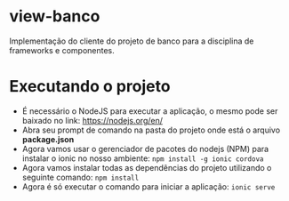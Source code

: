 # view-banco
Implementação do cliente do projeto de banco para a disciplina de frameworks e componentes.

# Executando o projeto

* É necessário o NodeJS para executar a aplicação, o mesmo pode ser baixado no link: https://nodejs.org/en/
* Abra seu prompt de comando na pasta do projeto onde está o arquivo **package.json**
* Agora vamos usar o gerenciador de pacotes do nodejs (NPM) para instalar o ionic no nosso ambiente: `npm install -g ionic cordova`
* Agora vamos instalar todas as dependências do projeto utilizando o seguinte comando: `npm install`
* Agora é só executar o comando para iniciar a aplicação: `ionic serve`



